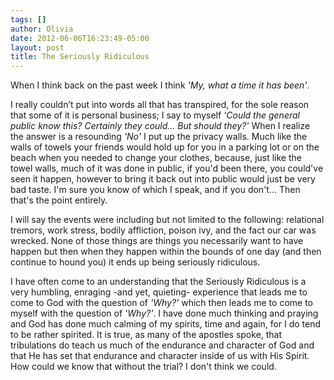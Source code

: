 ```yaml
---
tags: []
author: Olivia
date: 2012-06-06T16:23:49-05:00
layout: post
title: The Seriously Ridiculous
---
```


When I think back on the past week I think *'My, what a time it has been'*. 

I really couldn’t put into words all that has transpired, for the sole reason that some of it is personal business; I say to myself *'Could the general public know this? Certainly they could… But should they?'* When I realize the answer is a resounding *'No'* I put up the privacy walls. Much like the walls of towels your friends would hold up for you in a parking lot or on the beach when you needed to change your clothes, because, just like the towel walls, much of it was done in public, if you'd been there, you could've seen it happen, however to bring it back out into public would just be very bad taste. I'm sure you know of which I speak, and if you don't… Then that's the point entirely. 

I will say the events were including but not limited to the following: relational tremors, work stress, bodily affliction, poison ivy, and the fact our car was wrecked. None of those things are things you necessarily want to have happen but then when they happen within the bounds of one day (and then continue to hound you) it ends up being seriously ridiculous. 

I have often come to an understanding that the Seriously Ridiculous is a very humbling, enraging -and yet, quieting- experience that leads me to come to God with the question of *'Why?'* which then leads me to come to myself with the question of *'Why?'*. I have done much thinking and praying and God has done much calming of my spirits, time and again, for I do tend to be rather spirited. It is true, as many of the apostles spoke, that tribulations do teach us much of the endurance and character of God and that He has set that endurance and character inside of us with His Spirit. How could we know that without the trial? I don't think we could. 
